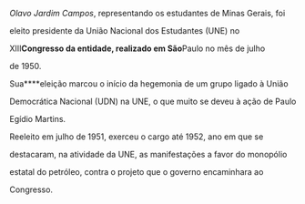 

*Olavo Jardim Campos*, representando os estudantes de Minas Gerais, foi

eleito presidente da União Nacional dos Estudantes (UNE) no

XIII****Congresso da entidade, realizado em São****Paulo no mês de julho

de 1950.



Sua****eleição marcou o início da hegemonia de um grupo ligado à União

Democrática Nacional (UDN) na UNE, o que muito se deveu à ação de Paulo

Egídio Martins.



Reeleito em julho de 1951, exerceu o cargo até 1952, ano em que se

destacaram, na atividade da UNE, as manifestações a favor do monopólio

estatal do petróleo, contra o projeto que o governo encaminhara ao

Congresso.



